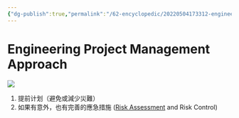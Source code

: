 ```yaml
---
{"dg-publish":true,"permalink":"/62-encyclopedic/20220504173312-engineering-project-management-approach/","dgHomeLink":true,"dgPassFrontmatter":false}
---
```



# Engineering Project Management Approach

![](../60-Meta-Attachments/Pasted-image-20220504173331.png)

1. 提前计划（避免或減少災難）
2. 如果有意外，也有完善的應急措施 ([Risk Assessment](20220504182500-risk-assessment.md) and Risk Control)
